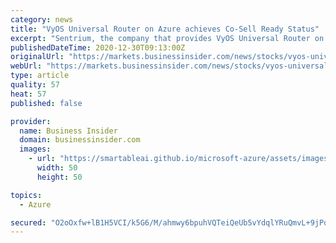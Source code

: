 ```yaml
---
category: news
title: "VyOS Universal Router on Azure achieves Co-Sell Ready Status"
excerpt: "Sentrium, the company that provides VyOS Universal Router on public clouds and support services, today announced it achieved \"co-sell ready\" status for VyOS Universal Router on Azure. Microsoft's co-sell ready status allows Sentrium to work together with Microsoft's sales organization,"
publishedDateTime: 2020-12-30T09:13:00Z
originalUrl: "https://markets.businessinsider.com/news/stocks/vyos-universal-router-on-azure-achieves-co-sell-ready-status-1029924740"
webUrl: "https://markets.businessinsider.com/news/stocks/vyos-universal-router-on-azure-achieves-co-sell-ready-status-1029924740"
type: article
quality: 57
heat: 57
published: false

provider:
  name: Business Insider
  domain: businessinsider.com
  images:
    - url: "https://smartableai.github.io/microsoft-azure/assets/images/organizations/businessinsider.com-50x50.jpg"
      width: 50
      height: 50

topics:
  - Azure

secured: "O2oOxfw+lB1H5VCI/k5G6/M/ahmwy6bpuhVQTeiQeUb5vYdqlYRuQmvL+9jPq03PG+VhDpKwZON4BNxNNuXA9wii/KWX7wWOEYTLJAj7c7CwWpW5YE04zIR/NCsS/IvXYEu24ifwizuQTpsTF7xkopLEsnQteMtOGJVMJctK3765+OSwvV+K3nNDApIzsvGQ62Kn7P68aSpkj0JqksyUUrqgAmht0kqYdXOL0bzPWCz6MZqtV3F7m+lXpG2YU4NKcM4HG8CrX2z+rJN0Urogw7raKqJNPVhCADISeEApp20YlFPzGXUstVnhc8Y0zSHseyNgUi0nzjbbZnYSwo63sIJwtvMBK3iPgr4rLdNWaFs=;cFmLMz52zeA2AedHWyKtvQ=="
---
```


